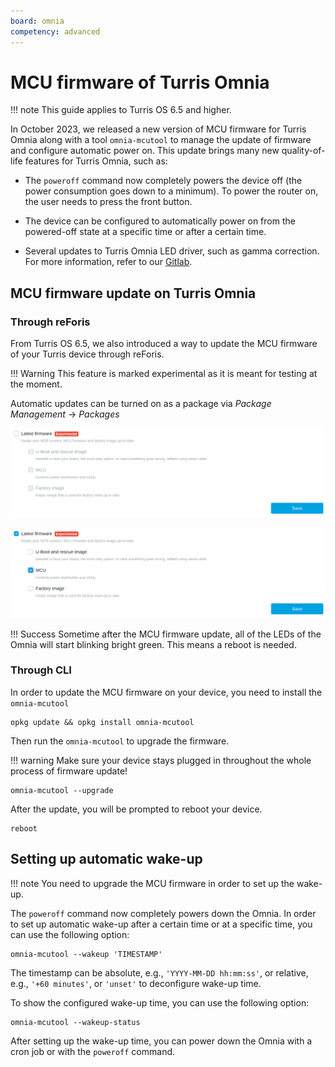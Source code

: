 ```yaml
---
board: omnia
competency: advanced
---
```

# MCU firmware of Turris Omnia

!!! note
    This guide applies to Turris OS 6.5 and higher.

In October 2023, we released a new version of MCU firmware for Turris Omnia
along with a tool `omnia-mcutool` to manage the update of firmware and
configure automatic power on. This update brings many new quality-of-life
features for Turris Omnia, such as:

- The `poweroff` command now completely powers the device off (the power
consumption goes down to a minimum). To power the router on, the user
needs to press the front button.

- The device can be configured to automatically power on from the powered-off
state at a specific time or after a certain time.

- Several updates to Turris Omnia LED driver, such as gamma correction.
For more information, refer to our 
[Gitlab](https://gitlab.nic.cz/turris/os/build/-/merge_requests/674).

## MCU firmware update on Turris Omnia

### Through reForis

From Turris OS 6.5, we also introduced a way to update the MCU firmware of
your Turris device through reForis.

!!! Warning
    This feature is marked experimental as it is meant for testing at the
    moment.

Automatic updates can be turned on as a package via *Package Management*
-> *Packages*

![reForis MCU firmware update](mcu_packages.png)

![reforis MCU firmware update checked](mcu_packages_checked.png)

!!! Success
    Sometime after the MCU firmware update, all of the LEDs of the Omnia will
    start blinking bright green. This means a reboot is needed.

### Through CLI

In order to update the MCU firmware on your device, you need to install
the `omnia-mcutool`

```
opkg update && opkg install omnia-mcutool
```

Then run the `omnia-mcutool` to upgrade the firmware.

!!! warning
    Make sure your device stays plugged in throughout the whole process of
    firmware update!

```
omnia-mcutool --upgrade
```

After the update, you will be prompted to reboot your device.

```
reboot
```

## Setting up automatic wake-up

!!! note
    You need to upgrade the MCU firmware in order to set up the wake-up.

The `poweroff` command now completely powers down the Omnia.
In order to set up automatic wake-up after a certain time or at a specific
time, you can use the following option:

```
omnia-mcutool --wakeup 'TIMESTAMP'
```

The timestamp can be absolute, e.g., `'YYYY-MM-DD hh:mm:ss'`, or relative,
e.g., `'+60 minutes'`, or `'unset'` to deconfigure wake-up time.

To show the configured wake-up time, you can use the following option:

```
omnia-mcutool --wakeup-status
```

After setting up the wake-up time, you can power down the Omnia with a cron
job or with the `poweroff` command.
